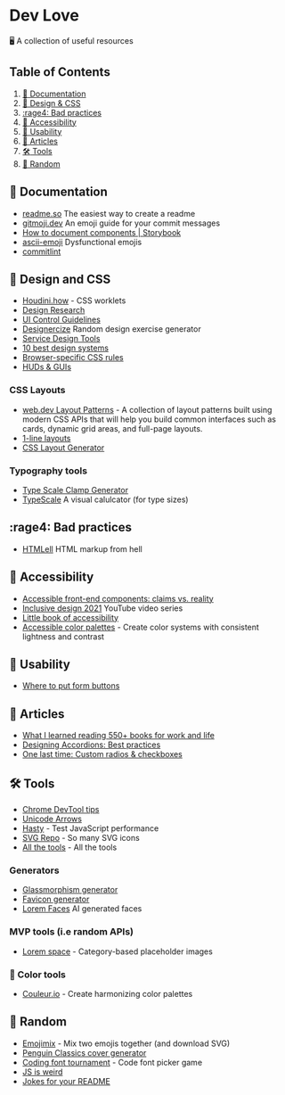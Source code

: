 # Dev Love
🖥️  A collection of useful resources

## Table of Contents
1. [:memo: Documentation](#memo-documentation)
2. [:art: Design & CSS](#art-design-and-css)
3. [:rage4: Bad practices](#rage4-bad-practices)
4. [:children_crossing: Accessibility](#children_crossing-accessibility)
5. [:clown_face: Usability](#clown_face-usability)
6. [:newspaper: Articles](#newspaper-articles)
7. [:hammer_and_wrench: Tools](#hammer_and_wrench-tools)
8. [:game_die: Random](#game_die-random)

## :memo: Documentation
- [readme.so](https://readme.so/) The easiest way to create a readme
- [gitmoji.dev](https://gitmoji.dev/) An emoji guide for your commit messages
- [How to document components | Storybook](https://storybook.js.org/docs/vue/writing-docs/introduction)
- [ascii-emoji](https://github.com/dysfunc/ascii-emoji) Dysfunctional emojis
- [commitlint](https://github.com/conventional-changelog/commitlint)

## :art: Design and CSS
- [Houdini.how](https://houdini.how/) - CSS worklets
- [Design Research](https://rhizomerd.substack.com/p/design-research-three-tools-for-mountaineering)
- [UI Control Guidelines](https://balsamiq.com/learn/ui-control-guidelines/)
- [Designercize](https://designercize.com/) Random design exercise generator
- [Service Design Tools](https://servicedesigntools.org/)
- [10 best design systems](https://designerup.co/blog/10-best-design-systems-and-how-to-learn-and-steal-from-them/)
- [Browser-specific CSS rules](https://browserstrangeness.bitbucket.io/css_hacks.html#safari)
- [HUDs & GUIs](https://www.hudsandguis.com/)

### CSS Layouts
- [web.dev Layout Patterns](https://web.dev/patterns/layout/) - A collection of layout patterns built using modern CSS APIs that will help you build common interfaces such as cards, dynamic grid areas, and full-page layouts.
- [1-line layouts](https://1linelayouts.glitch.me/)
- [CSS Layout Generator](https://layout.bradwoods.io/)

### Typography tools
- [Type Scale Clamp Generator](https://maximeroudier.com/typeScaleClampGenerator/)
- [TypeScale](https://type-scale.com/) A visual calulcator (for type sizes)

## :rage4: Bad practices
- [HTMLell](https://www.htmhell.dev/) HTML markup from hell

## :children_crossing: Accessibility
- [Accessible front-end components: claims vs. reality](https://hiddedevries.nl/en/blog/2021-04-02-accessible-front-end-components-claims-vs-reality)
- [Inclusive design 2021](https://www.youtube.com/playlist?list=PLn7dsvRdQEfFoUIFxtSsp8PjHm-glki1Z) YouTube video series
- [Little book of accessibility](https://uxdesign.cc/the-little-book-of-accessibility-a9b59d82b412)
- [Accessible color palettes](https://accessiblepalette.com/) - Create color systems with consistent lightness and contrast

## :clown_face: Usability
- [Where to put form buttons](https://adamsilver.io/blog/where-to-put-buttons-on-forms)

## :newspaper: Articles
- [What I learned reading 550+ books for work and life](https://www.reaktor.com/blog/what-i-learned-reading-550-books-for-work-and-life/)
- [Designing Accordions: Best practices](https://blog.prototypr.io/designing-the-accordion-best-practices-3c1bd54bf26e)
- [One last time: Custom radios & checkboxes](https://www.scottohara.me/blog/2021/09/24/custom-radio-checkbox-again.html)

## :hammer_and_wrench: Tools
- [Chrome DevTool tips](https://umaar.com/dev-tips/)
- [Unicode Arrows](https://unicodearrows.com/all-arrows)
- [Hasty](https://hasty.dev/) - Test JavaScript performance
- [SVG Repo](https://www.svgrepo.com/) - So many SVG icons
- [All the tools](https://10015.io/) - All the tools

### Generators
- [Glassmorphism generator](https://ui.glass/generator/)
- [Favicon generator](https://realfavicongenerator.net/)
- [Lorem Faces](https://loremfaces.com/) AI generated faces

### MVP tools (i.e random APIs)
- [Lorem space](https://lorem.space/) - Category-based placeholder images

### :rainbow: Color tools
- [Couleur.io](https://couleur.io/) - Create harmonizing color palettes

## :game_die: Random
- [Emojimix](https://tikolu.net/emojimix/%F0%9F%8D%8B+%F0%9F%A5%B8) - Mix two emojis together (and download SVG)
- [Penguin Classics cover generator](https://penguin.jos.ht/)
- [Coding font tournament](https://www.codingfont.com/) - Code font picker game
- [JS is weird](https://jsisweird.com/)
- [Jokes for your README](https://github.com/ABSphreak/readme-jokes)
